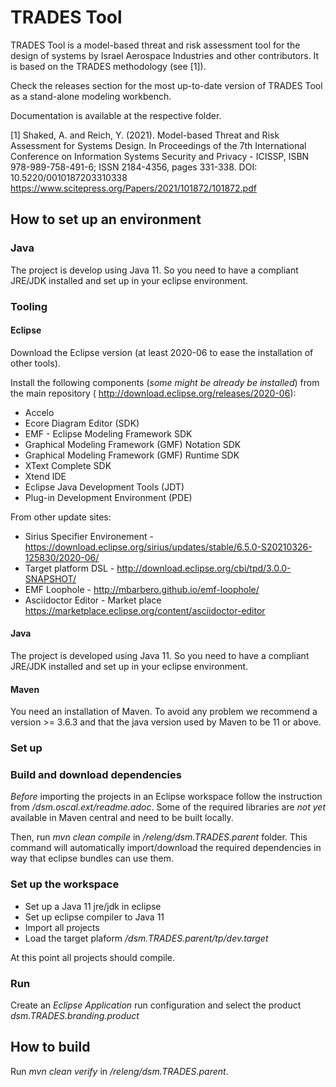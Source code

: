 # TRADES Tool

TRADES Tool is a model-based threat and risk assessment tool for the design of systems by Israel Aerospace Industries and other contributors. It is based on the TRADES methodology (see [1]).


Check the releases section for the most up-to-date version of TRADES Tool as a stand-alone modeling workbench.

Documentation is available at the respective folder.

[1] Shaked, A. and Reich, Y. (2021). Model-based Threat and Risk Assessment for Systems Design. In Proceedings of the 7th International Conference on Information Systems Security and Privacy - ICISSP, ISBN 978-989-758-491-6; ISSN 2184-4356, pages 331-338. DOI: 10.5220/0010187203310338 https://www.scitepress.org/Papers/2021/101872/101872.pdf

## How to set up an environment

### Java

The project is develop using Java 11.
So you need to have a compliant JRE/JDK installed and set up in your eclipse environment.

### Tooling

#### Eclipse

Download the Eclipse version (at least 2020-06 to ease the installation of other tools).

Install the following components (_some might be already be installed_) from the main repository ( http://download.eclipse.org/releases/2020-06):

* Accelo
* Ecore Diagram Editor (SDK) 
* EMF - Eclipse Modeling Framework SDK
* Graphical Modeling Framework (GMF) Notation SDK
* Graphical Modeling Framework (GMF) Runtime SDK
* XText Complete SDK
* Xtend IDE
* Eclipse Java Development Tools (JDT)
* Plug-in Development Environment (PDE) 

From other update sites:

* Sirius Specifier Environement - https://download.eclipse.org/sirius/updates/stable/6.5.0-S20210326-125830/2020-06/
* Target platform DSL -  http://download.eclipse.org/cbi/tpd/3.0.0-SNAPSHOT/
* EMF Loophole - http://mbarbero.github.io/emf-loophole/
* Asciidoctor Editor - Market place https://marketplace.eclipse.org/content/asciidoctor-editor

#### Java

The project is developed using Java 11.
So you need to have a compliant JRE/JDK installed and set up in your eclipse environment.

#### Maven

You need an installation of Maven.
To avoid any problem we recommend a version >= 3.6.3 and that the java version used by Maven to be 11 or above.


### Set up

### Build and download dependencies

*Before* importing the projects in an Eclipse workspace follow the instruction from _/dsm.oscal.ext/readme.adoc_.
Some of the required libraries are *not yet* available in Maven central and need to be built locally.

Then, run  _mvn clean compile_ in _/releng/dsm.TRADES.parent_ folder.
This command will automatically import/download the required dependencies in way that eclipse bundles can use them.

### Set up the workspace

* Set up a Java 11 jre/jdk in eclipse
* Set up eclipse compiler to Java 11
* Import all projects
* Load the target plaform _/dsm.TRADES.parent/tp/dev.target_

At this point all projects should compile.

### Run

Create an _Eclipse Application_ run configuration and select the product _dsm.TRADES.branding.product_


## How to build

Run _mvn clean verify_ in _/releng/dsm.TRADES.parent_.






